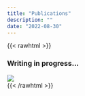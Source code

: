 ```yaml
---
title: "Publications"
description: ""
date: "2022-08-30"
---
```


{{< rawhtml >}}
<div class='publi_content'>

<h3>Writing in progress...</h3>
<img class="filling_img" src="/writing.jpg" />
</div>
{{< /rawhtml >}}
